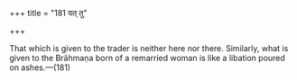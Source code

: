 +++
title = "181 यत् तु"

+++

That which is given to the trader is neither here nor there. Similarly, what is given to the Brāhmaṇa born of a remarried woman is like a libation poured on ashes.—(181)